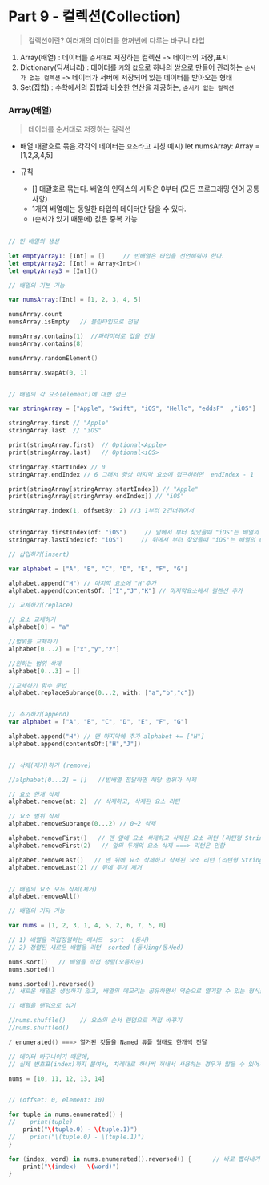 # Part 9 - 컬렉션(Collection)

> 컬렉션이란? 여러개의 데이터를 한꺼번에 다루는 바구니 타입

1. Array(배열) : 데이터를 `순서대로` 저장하는 컬렉션   -> 데이터의 저장,표시
2. Dictionary(딕셔너리) : 데이터를 `키`와 `값`으로 하나의 쌍으로 만들어 관리하는 `순서가 없는 컬렉션`   -> 데이터가 서버에 저장되어 있는 데이터를 받아오는 형태
3. Set(집합) : 수학에서의 집합과 비슷한 연산을 제공하는, `순서가 없는 컬렉션`

### Array(배열)
> 데이터를 순서대로 저장하는 컬렉션
* 배열
  대괄호로 묶음.각각의 데이터는 `요소`라고 지칭
  예시) let numsArray: Array<Int> = [1,2,3,4,5]

* 규칙
  - [] 대괄호로 묶는다. 배열의 인덱스의 시작은 0부터 (모든 프로그래밍 언어 공통 사항)
  - 1개의 배열에는 동일한 타입의 데이터만 담을 수 있다.
  - (순서가 있기 때문에) 값은 중복 가능

```Swift
  
// 빈 배열의 생성

let emptyArray1: [Int] = []     // 빈배열은 타입을 선언해줘야 한다.
let emptyArray2: [Int] = Array<Int>()
let emptyArray3 = [Int]()

// 배열의 기본 기능

var numsArray:[Int] = [1, 2, 3, 4, 5]

numsArray.count
numsArray.isEmpty   // 불린타입으로 전달

numsArray.contains(1)  //파라미터로 값을 전달
numsArray.contains(8)

numsArray.randomElement()

numsArray.swapAt(0, 1)


// 배열의 각 요소(element)에 대한 접근

var stringArray = ["Apple", "Swift", "iOS", "Hello", "eddsF"  ,"iOS"]

stringArray.first // "Apple"
stringArray.last  // "iOS"

print(stringArray.first)  // Optional<Apple>
print(stringArray.last)   // Optional<iOS>

stringArray.startIndex // 0
stringArray.endIndex // 6 그래서 항상 마지막 요소에 접근하려면  endIndex - 1

print(stringArray[stringArray.startIndex]) // "Apple"
print(stringArray[stringArray.endIndex]) // "iOS"

stringArray.index(1, offsetBy: 2) //3 1부터 2건너뛰어서


stringArray.firstIndex(of: "iOS")     // 앞에서 부터 찾았을때 "iOS"는 배열의 (앞에서부터) 몇번째 2
stringArray.lastIndex(of: "iOS")     // 뒤에서 부터 찾았을때 "iOS"는 배열의 (앞에서부터) 몇번째  5

// 삽입하기(insert)

var alphabet = ["A", "B", "C", "D", "E", "F", "G"]

alphabet.append("H") // 마지막 요소에 "H"추가
alphabet.append(contentsOf: ["I","J","K"] // 마지막요소에서 컬렌션 추가

// 교체하기(replace)

// 요소 교체하기
alphabet[0] = "a"

//범위를 교체하기
alphabet[0...2] = ["x","y","z"]

//원하는 범위 삭제
alphabet[0...3] = []

//교체하기 함수 문법
alphabet.replaceSubrange(0...2, with: ["a","b","c"])


// 추가하기(append)
var alphabet = ["A", "B", "C", "D", "E", "F", "G"]

alphabet.append("H") // 맨 마지막에 추가 alphabet += ["H"]
alphabet.append(contentsOf:["H","J"])


// 삭제(제거)하기 (remove)

//alphabet[0...2] = []   //빈배열 전달하면 해당 범위가 삭제

// 요소 한개 삭제
alphabet.remove(at: 2)  // 삭제하고, 삭제된 요소 리턴

// 요소 범위 삭제
alphabet.removeSubrange(0...2) // 0~2 삭제

alphabet.removeFirst()   // 맨 앞에 요소 삭제하고 삭제된 요소 리턴 (리턴형 String)
alphabet.removeFirst(2)   // 앞의 두개의 요소 삭제 ===> 리턴은 안함

alphabet.removeLast()   // 맨 뒤에 요소 삭제하고 삭제된 요소 리턴 (리턴형 String)
alphabet.removeLast(2) // 뒤에 두개 제거


// 배열의 요소 모두 삭제(제거)
alphabet.removeAll()

// 배열의 기타 기능

var nums = [1, 2, 3, 1, 4, 5, 2, 6, 7, 5, 0]

// 1) 배열을 직접정렬하는 메서드  sort  (동사)
// 2) 정렬된 새로운 배열을 리턴  sorted (동사ing/동사ed)

nums.sort()   // 배열을 직접 정렬(오름차순)
nums.sorted()

nums.sorted().reversed()
// 새로운 배열은 생성하지 않고, 배열의 메모리는 공유하면서 역순으로 열거할 수 있는 형식을 리턴

// 배열을 랜덤으로 섞기

//nums.shuffle()    // 요소의 순서 랜덤으로 직접 바꾸기
//nums.shuffled()

/ enumerated() ===> 열거된 것들을 Named 튜플 형태로 한개씩 전달

// 데이터 바구니이기 때문에,
// 실제 번호표(index)까지 붙여서, 차례대로 하나씩 꺼내서 사용하는 경우가 많을 수 있어서 아래처럼 활용 가능

nums = [10, 11, 12, 13, 14]


// (offset: 0, element: 10)

for tuple in nums.enumerated() {
//    print(tuple)
    print("\(tuple.0) - \(tuple.1)")
//    print("\(tuple.0) - \(tuple.1)")
}

for (index, word) in nums.enumerated().reversed() {      // 바로 뽑아내기
    print("\(index) - \(word)")
}

 ```
